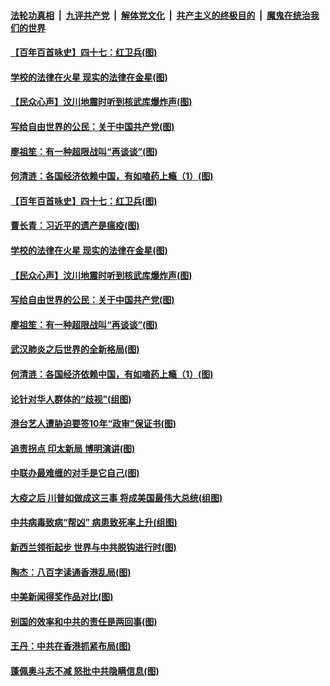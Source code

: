 

####  [法轮功真相](../../../../basic/blob/master/README.md?t=05100501) &nbsp;|&nbsp; [九评共产党](../../../../9ping.md/blob/master/README.md?t=05100501) &nbsp;|&nbsp; [解体党文化](../../../../jtdwh.md/blob/master/README.md?t=05100501)  &nbsp;|&nbsp; [共产主义的终极目的](../../../../gczydzjmd.md/blob/master/README.md?t=05100501) &nbsp;|&nbsp; [魔鬼在统治我们的世界](../../../../mgztzwmdsj.md/blob/master/README.md?t=05100501) 

#### [【百年百首咏史】四十七：红卫兵(图)](../pages/p4/932711.md?t=05100501) 

#### [学校的法律在火星 现实的法律在金星(图)](../pages/p4/932615.md?t=05100501) 

#### [【民众心声】汶川地震时听到核武库爆炸声(图)](../pages/p4/932498.md?t=05100501) 

#### [写给自由世界的公民：关于中国共产党(图)](../pages/p4/932623.md?t=05100501) 

#### [廖祖笙：有一种超限战叫“再谈谈”(图)](../pages/p4/932617.md?t=05100501) 

#### [何清涟：各国经济依赖中国，有如嗑药上瘾（1）(图)](../pages/p4/932612.md?t=05100501) 

#### [【百年百首咏史】四十七：红卫兵(图)](../pages/p4/932711.md?t=05100501) 

#### [曹长青：习近平的遗产是瘟疫(图)](../pages/p4/932716.md?t=05100501) 

#### [学校的法律在火星 现实的法律在金星(图)](../pages/p4/932615.md?t=05100501) 

#### [【民众心声】汶川地震时听到核武库爆炸声(图)](../pages/p4/932498.md?t=05100501) 

#### [写给自由世界的公民：关于中国共产党(图)](../pages/p4/932623.md?t=05100501) 

#### [廖祖笙：有一种超限战叫“再谈谈”(图)](../pages/p4/932617.md?t=05100501) 

#### [武汉肺炎之后世界的全新格局(图)](../pages/p4/932486.md?t=05100501) 

#### [何清涟：各国经济依赖中国，有如嗑药上瘾（1）(图)](../pages/p4/932612.md?t=05100501) 

#### [论针对华人群体的“歧视”(组图)](../pages/p4/932598.md?t=05100501) 

#### [港台艺人遭胁迫要签10年“政审”保证书(图)](../pages/p4/932521.md?t=05100501) 

#### [追责拐点 印太新局 博明演讲(图)](../pages/p4/932516.md?t=05100501) 

#### [中联办最难缠的对手是它自己(图)](../pages/p4/932483.md?t=05100501) 

#### [大疫之后 川普如做成这三事 将成美国最伟大总统(组图)](../pages/p4/932480.md?t=05100501) 

#### [中共病毒致病“帮凶” 病患致死率上升(组图)](../pages/p4/932489.md?t=05100501) 

#### [新西兰领衔起步 世界与中共脱钩进行时(图)](../pages/p4/932481.md?t=05100501) 

#### [陶杰：八百字读通香港乱局(图)](../pages/p4/932400.md?t=05100501) 

#### [中美新闻得奖作品对比(图)](../pages/p4/932399.md?t=05100501) 

#### [别国的效率和中共的责任是两回事(图)](../pages/p4/932396.md?t=05100501) 

#### [王丹：中共在香港抓紧布局(图)](../pages/p4/932395.md?t=05100501) 

#### [蓬佩奥斗志不减 怒批中共隐瞒信息(图)](../pages/p4/932391.md?t=05100501) 

